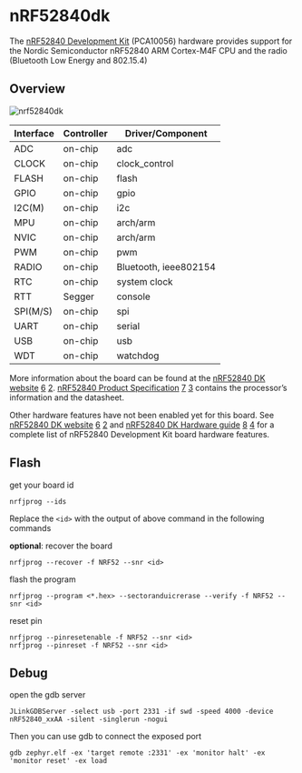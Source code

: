 # nRF52840dk



The [nRF52840 Development Kit](https://docs.zephyrproject.org/latest/boards/nordic/nrf52840dk/doc/index.html) (PCA10056) hardware provides support for the Nordic Semiconductor nRF52840 ARM Cortex-M4F CPU and the radio (Bluetooth Low Energy and 802.15.4)

## Overview

![nrf52840dk](https://docs.zephyrproject.org/latest/_images/nrf52840dk_nrf52840.jpg)

| Interface | Controller | Driver/Component      |
| --------- | ---------- | --------------------- |
| ADC       | on-chip    | adc                   |
| CLOCK     | on-chip    | clock_control         |
| FLASH     | on-chip    | flash                 |
| GPIO      | on-chip    | gpio                  |
| I2C(M)    | on-chip    | i2c                   |
| MPU       | on-chip    | arch/arm              |
| NVIC      | on-chip    | arch/arm              |
| PWM       | on-chip    | pwm                   |
| RADIO     | on-chip    | Bluetooth, ieee802154 |
| RTC       | on-chip    | system clock          |
| RTT       | Segger     | console               |
| SPI(M/S)  | on-chip    | spi                   |
| UART      | on-chip    | serial                |
| USB       | on-chip    | usb                   |
| WDT       | on-chip    | watchdog              |

More information about the board can be found at the [nRF52840 DK website](https://www.nordicsemi.com/Software-and-Tools/Development-Kits/nRF52840-DK) [6](https://docs.zephyrproject.org/latest/boards/nordic/nrf52840dk/doc/index.html#id17) [2](https://docs.zephyrproject.org/latest/boards/nordic/nrf52840dk/doc/index.html#id7). [nRF52840 Product Specification](https://docs.nordicsemi.com/bundle/ps_nrf52840/page/keyfeatures_html5.html) [7](https://docs.zephyrproject.org/latest/boards/nordic/nrf52840dk/doc/index.html#id20) [3](https://docs.zephyrproject.org/latest/boards/nordic/nrf52840dk/doc/index.html#id10) contains the processor’s information and the datasheet.

Other hardware features have not been enabled yet for this board. See [nRF52840 DK website](https://www.nordicsemi.com/Software-and-Tools/Development-Kits/nRF52840-DK) [6](https://docs.zephyrproject.org/latest/boards/nordic/nrf52840dk/doc/index.html#id17) [2](https://docs.zephyrproject.org/latest/boards/nordic/nrf52840dk/doc/index.html#id7) and [nRF52840 DK Hardware guide](https://docs.nordicsemi.com/bundle/ug_nrf52840_dk/page/UG/dk/intro.html) [8](https://docs.zephyrproject.org/latest/boards/nordic/nrf52840dk/doc/index.html#id23) [4](https://docs.zephyrproject.org/latest/boards/nordic/nrf52840dk/doc/index.html#id13) for a complete list of nRF52840 Development Kit board hardware features.

## Flash

get your board id

```shell
nrfjprog --ids
```

Replace the `<id>` with the output of above command in the following commands 

**optional**: recover the board

```shell
nrfjprog --recover -f NRF52 --snr <id>
```

flash the program

```shell
nrfjprog --program <*.hex> --sectoranduicrerase --verify -f NRF52 --snr <id>
```

reset pin 

```shell
nrfjprog --pinresetenable -f NRF52 --snr <id>
nrfjprog --pinreset -f NRF52 --snr <id>
```



## Debug

open the gdb server 

```shell
JLinkGDBServer -select usb -port 2331 -if swd -speed 4000 -device nRF52840_xxAA -silent -singlerun -nogui
```

Then you can use gdb to connect the exposed port 

```shell
gdb zephyr.elf -ex 'target remote :2331' -ex 'monitor halt' -ex 'monitor reset' -ex load
```

